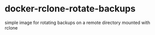 # docker-rclone-rotate-backups
simple image for rotating backups on a remote directory mounted with rclone

